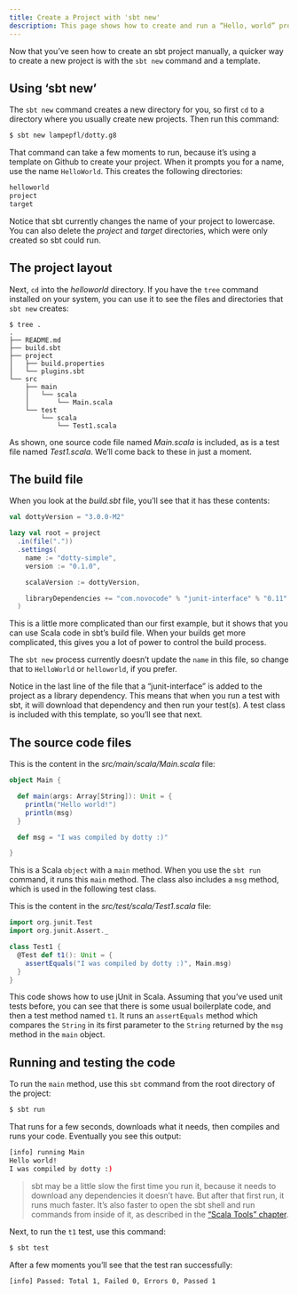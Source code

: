 ```yaml
---
title: Create a Project with 'sbt new'
description: This page shows how to create and run a “Hello, world” project using Scala 3 and the 'sbt new' command
---
```


Now that you’ve seen how to create an sbt project manually, a quicker way to create a new project is with the `sbt new` command and a template.



## Using ‘sbt new’

The `sbt new` command creates a new directory for you, so first `cd` to a directory where you usually create new projects. Then run this command:

```sh
$ sbt new lampepfl/dotty.g8
```

That command can take a few moments to run, because it’s using a template on Github to create your project. When it prompts you for a name, use the name `HelloWorld`. This creates the following directories:

```sh
helloworld
project
target
```

Notice that sbt currently changes the name of your project to lowercase. You can also delete the *project* and *target* directories, which were only created so sbt could run.



## The project layout

Next, `cd` into the *helloworld* directory. If you have the `tree` command installed on your system, you can use it to see the files and directories that `sbt new` creates:

```
$ tree .
.
├── README.md
├── build.sbt
├── project
│   ├── build.properties
│   └── plugins.sbt
└── src
    ├── main
    │   └── scala
    │       └── Main.scala
    └── test
        └── scala
            └── Test1.scala
```

As shown, one source code file named *Main.scala* is included, as is a test file named *Test1.scala*. We’ll come back to these in just a moment.



## The build file

When you look at the *build.sbt* file, you’ll see that it has these contents:

```scala
val dottyVersion = "3.0.0-M2"

lazy val root = project
  .in(file("."))
  .settings(
    name := "dotty-simple",
    version := "0.1.0",

    scalaVersion := dottyVersion,

    libraryDependencies += "com.novocode" % "junit-interface" % "0.11" % "test"
  )
```

This is a little more complicated than our first example, but it shows that you can use Scala code in sbt’s build file. When your builds get more complicated, this gives you a lot of power to control the build process.

The `sbt new` process currently doesn’t update the `name` in this file, so change that to `HelloWorld` or `helloworld`, if you prefer.

Notice in the last line of the file that a “junit-interface” is added to the project as a library dependency. This means that when you run a test with sbt, it will download that dependency and then run your test(s). A test class is included with this template, so you’ll see that next.



## The source code files

This is the content in the *src/main/scala/Main.scala* file:

```scala
object Main {

  def main(args: Array[String]): Unit = {
    println("Hello world!")
    println(msg)
  }

  def msg = "I was compiled by dotty :)"

}
```

This is a Scala `object` with a `main` method. When you use the `sbt run` command, it runs this `main` method. The class also includes a `msg` method, which is used in the following test class.

This is the content in the *src/test/scala/Test1.scala* file:

```scala
import org.junit.Test
import org.junit.Assert._

class Test1 {
  @Test def t1(): Unit = {
    assertEquals("I was compiled by dotty :)", Main.msg)
  }
}
```

This code shows how to use jUnit in Scala. Assuming that you’ve used unit tests before, you can see that there is some usual boilerplate code, and then a test method named `t1`. It runs an `assertEquals` method which compares the `String` in its first parameter to the `String` returned by the `msg` method in the `main` object.



## Running and testing the code

To run the `main` method, use this `sbt` command from the root directory of the project:

```sh
$ sbt run
```

That runs for a few seconds, downloads what it needs, then compiles and runs your code. Eventually you see this output:

```sh
[info] running Main 
Hello world!
I was compiled by dotty :)
```

>sbt may be a little slow the first time you run it, because it needs to download any dependencies it doesn’t have. But after that first run, it runs much faster. It’s also faster to open the sbt shell and run commands from inside of it, as described in the [“Scala Tools” chapter](scala-tools.md).

Next, to run the `t1` test, use this command:

```sh
$ sbt test
```

After a few moments you’ll see that the test ran successfully:

```sh
[info] Passed: Total 1, Failed 0, Errors 0, Passed 1
```


<!--
## More sbt information

While these commands show how to *manually* create an sbt project, you can use other commands to automate this initial setup process. Those commands are demonstrated in the [Scala Tools chapter](scala-tools.md).
-->






